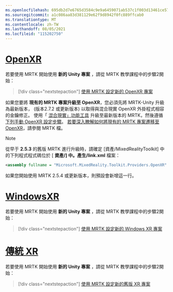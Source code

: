 ```yaml
---
ms.openlocfilehash: 695db2d7e6765d3584c9e9a6459071ab537c1f003d13461ce5736481b98b7495
ms.sourcegitcommit: a1c086aa83d381129e62f9d8942f0fc889ffcab0
ms.translationtype: MT
ms.contentlocale: zh-TW
ms.lasthandoff: 08/05/2021
ms.locfileid: "115202750"
---
```

# <a name="openxr"></a>[OpenXR](#tab/openxr)

若要使用 MRTK 開始使用 **新的 Unity 專案** ，請從 MRTK 教學課程中的步驟2開始：

> [!div class="nextstepaction"]
> [使用 MRTK 設定新的 OpenXR 專案](../../tutorials/mr-learning-base-02.md?tabs=openxr)

如果您要將 **現有的 MRTK 專案升級至 OpenXR**，您必須先將 MRTK-Unity 升級為最新版本， (版本2.7.2 或更新版本) 以取得與混合現實 OpenXR 外掛程式相容的金鑰修正。  使用「 [混合現實」功能工具](../../welcome-to-mr-feature-tool.md) 升級至最新版本的 MRTK，然後遵循 [下列手動 OpenXR 設定步驟](#manual-setup-without-mrtk)。 [若要深入瞭解如何將現有的 MRTK 專案遷移至 OpenXR](/windows/mixed-reality/mrtk-unity/configuration/getting-started-with-mrtk-and-xrsdk#configuring-mrtk-for-the-xr-sdk-pipeline)，請參閱 MRTK 檔。

> [!NOTE]
> 從早于 **2.5.3** 的舊版 MRTK 進行升級時，請確定 [資產/MixedRealityToolkit] 中的下列程式程式碼位於 [ **資產/] 中。產生/link.xml** 檔案：
>
> ```xml
> <assembly fullname = "Microsoft.MixedReality.Toolkit.Providers.OpenXR" preserve="all"/>
> ```
>
> 如果您開始使用 MRTK 2.5.4 或更新版本，則預設會新增這一行。

# <a name="windows-xr"></a>[WindowsXR](#tab/windowsxr)

若要使用 MRTK 開始使用 **新的 Unity 專案** ，請從 MRTK 教學課程中的步驟2開始：

> [!div class="nextstepaction"]
> [使用 MRTK 設定新的 Windows XR 專案](../../tutorials/mr-learning-base-02.md?tabs=winxr)

# <a name="legacy-xr"></a>[傳統 XR](#tab/legacy)

若要使用 MRTK 開始使用 **新的 Unity 專案** ，請從 MRTK 教學課程中的步驟2開始：

> [!div class="nextstepaction"]
> [使用 MRTK 設定新的舊版 XR 專案](../../tutorials/mr-learning-base-02.md?tabs=wsa)